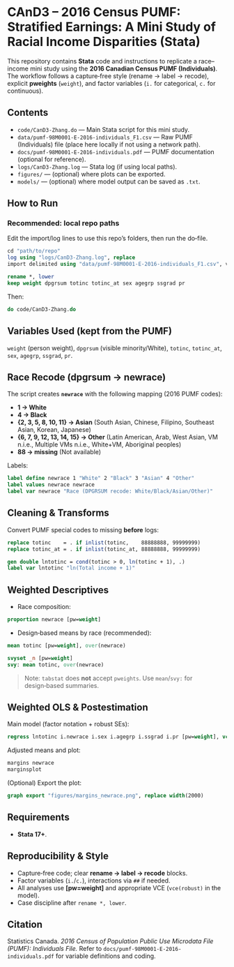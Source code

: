 # CAnD3 – 2016 Census PUMF: Stratified Earnings: A Mini Study of Racial Income Disparities (Stata)

This repository contains **Stata** code and instructions to replicate a race–income mini study using the **2016 Canadian Census PUMF (Individuals)**. The workflow follows a capture‑free style (rename → label → recode), explicit **pweights** (`weight`), and factor variables (`i.` for categorical, `c.` for continuous).

## Contents

* `code/CanD3-Zhang.do` — Main Stata script for this mini study.
* `data/pumf-98M0001-E-2016-individuals_F1.csv` — Raw PUMF (Individuals) file (place here locally if not using a network path).
* `docs/pumf-98M0001-E-2016-individuals.pdf` — PUMF documentation (optional for reference).
* `logs/CanD3-Zhang.log` — Stata log (if using local paths).
* `figures/` — (optional) where plots can be exported.
* `models/` — (optional) where model output can be saved as `.txt`.

## How to Run

### Recommended: local repo paths

Edit the import/log lines to use this repo’s folders, then run the do‑file.

```stata
cd "path/to/repo"
log using "logs/CanD3-Zhang.log", replace
import delimited using "data/pumf-98M0001-E-2016-individuals_F1.csv", varnames(1) clear

rename *, lower
keep weight dpgrsum totinc totinc_at sex agegrp ssgrad pr
```

Then:

```stata
do code/CanD3-Zhang.do
```

## Variables Used (kept from the PUMF)

`weight` (person weight), `dpgrsum` (visible minority/White), `totinc`, `totinc_at`, `sex`, `agegrp`, `ssgrad`, `pr`.

## Race Recode (dpgrsum → newrace)

The script creates **`newrace`** with the following mapping (2016 PUMF codes):

* **1 → White**
* **4 → Black**
* **{2, 3, 5, 8, 10, 11} → Asian** (South Asian, Chinese, Filipino, Southeast Asian, Korean, Japanese)
* **{6, 7, 9, 12, 13, 14, 15} → Other** (Latin American, Arab, West Asian, VM n.i.e., Multiple VMs n.i.e., White+VM, Aboriginal peoples)
* **88 → missing** (Not available)

Labels:

```stata
label define newrace 1 "White" 2 "Black" 3 "Asian" 4 "Other"
label values newrace newrace
label var newrace "Race (DPGRSUM recode: White/Black/Asian/Other)"
```

## Cleaning & Transforms

Convert PUMF special codes to missing **before** logs:

```stata
replace totinc    = . if inlist(totinc,    88888888, 99999999)
replace totinc_at = . if inlist(totinc_at, 88888888, 99999999)

gen double lntotinc = cond(totinc > 0, ln(totinc + 1), .)
label var lntotinc "ln(Total income + 1)"
```

## Weighted Descriptives

* Race composition:

```stata
proportion newrace [pw=weight]
```

* Design‑based means by race (recommended):

```stata
mean totinc [pw=weight], over(newrace)

svyset _n [pw=weight]
svy: mean totinc, over(newrace)
```

> Note: `tabstat` does **not** accept `pweights`. Use `mean`/`svy:` for design‑based summaries.

## Weighted OLS & Postestimation

Main model (factor notation + robust SEs):

```stata
regress lntotinc i.newrace i.sex i.agegrp i.ssgrad i.pr [pw=weight], vce(robust)
```

Adjusted means and plot:

```stata
margins newrace
marginsplot
```

(Optional) Export the plot:

```stata
graph export "figures/margins_newrace.png", replace width(2000)
```

## Requirements

* **Stata 17+**.


## Reproducibility & Style

* Capture‑free code; clear **rename → label → recode** blocks.
* Factor variables (`i.`/`c.`), interactions via `##` if needed.
* All analyses use **[pw=weight]** and appropriate VCE (`vce(robust)` in the model).
* Case discipline after `rename *, lower`.

## Citation

Statistics Canada. *2016 Census of Population Public Use Microdata File (PUMF): Individuals File.* Refer to `docs/pumf-98M0001-E-2016-individuals.pdf` for variable definitions and coding.
